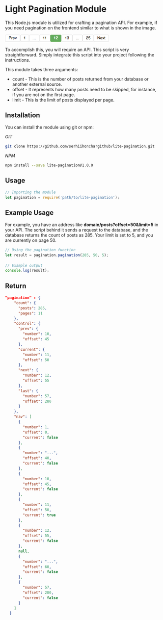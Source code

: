 # Light Pagination Module

This Node.js module is utilized for crafting a pagination API. For example, if you need pagination on the frontend similar to what is shown in the image.

<img src="./pagination.jpg" alt="img">

To accomplish this, you will require an API. This script is very straightforward. Simply integrate this script into your project following the instructions.

This module takes three arguments:

<ul>
    <li>count - This is the number of posts returned from your database or another external source.</li>
    <li>offset - It represents how many posts need to be skipped, for instance, if you are not on the first page.</li>
    <li>limit - This is the limit of posts displayed per page.</li>
</ul>

## Installation

You can install the module using git or npm:

*GIT*
```bash
git clone https://github.com/serhiihonchargithub/lite-pagination.git
```

*NPM*
```bash
npm install --save lite-pagination@1.0.0
```

## Usage
```javascript
// Importing the module
let pagination = require('path/to/lite-pagination');
```
## Example Usage

For example, you have an address like **domain/posts?offset=50&limit=5** in your API. The script behind it sends a request to the database, and the database returns the count of posts as 285. Your limit is set to 5, and you are currently on page 50.

```javascript
// Using the pagination function
let result = pagination.pagination(285, 50, 5);

// Example output
console.log(result);
```

## Return
```json
"pagination" : {
    "count": {
      "posts": 285,
      "pages": 11
    },
    "control": {
      "prev": {
        "number": 10,
        "offset": 45
      },
      "current": {
        "number": 11,
        "offset": 50
      },
      "next": {
        "number": 12,
        "offset": 55
      },
      "last": {
        "number": 57,
        "offset": 280
      }
    },
    "nav": [
      {
        "number": 1,
        "offset": 0,
        "current": false
      },
      {
        "number": "...",
        "offset": 40,
        "current": false
      },
      {
        "number": 10,
        "offset": 45,
        "current": false
      },
      {
        "number": 11,
        "offset": 50,
        "current": true
      },
      {
        "number": 12,
        "offset": 55,
        "current": false
      },
      null,
      {
        "number": "...",
        "offset": 60,
        "current": false
      },
      {
        "number": 57,
        "offset": 280,
        "current": false
      }
    ]
  }
```
